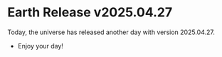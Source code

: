 # Earth Release v2025.04.27
Today, the universe has released another day with version 2025.04.27.
- Enjoy your day!
